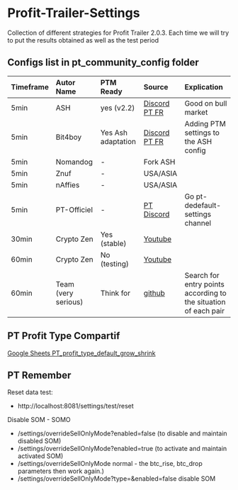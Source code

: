 # Profit-Trailer-Settings

Collection of different strategies for Profit Trailer 2.0.3.
Each time we will try to put the results obtained as well as the test period


## Configs list in pt_community_config folder

Timeframe | Autor Name | PTM Ready | Source | Explication |
:------------ | :------------- | :------------- | :------------- | :------------- |
| 5min | ASH | yes (v2.2) | [Discord PT FR](https://discordapp.com/channels/400170732648398849/400664557099679756) | Good on bull market
| 5min | Bit4boy | Yes Ash adaptation | [Discord PT FR](https://discordapp.com/channels/400170732648398849/400664557099679756) | Adding PTM settings to the ASH config
| 5min | Nomandog | - | Fork ASH | 
| 5min | Znuf | - | USA/ASIA | 
| 5min | nAffies | - | USA/ASIA | 
| 5min | PT-Officiel | - | [PT Discord](https://discord.gg/K9a37Vh) | Go pt-dedefault-settings channel
| 30min | Crypto Zen | Yes (stable) | [Youtube](https://www.youtube.com/watch?v=2GXXXZzIx0c) |
| 60min | Crypto Zen | No (testing) | [Youtube](https://www.youtube.com/watch?v=2GXXXZzIx0c) |
| 60min | Team (very serious) | Think for | [github](https://github.com/stevenshizzleh/the-north-star) | Search for entry points according to the situation of each pair 

## PT Profit Type Compartif
[Google Sheets PT_profit_type_default_grow_shrink](https://drive.google.com/open?id=1M-iD7QbuNuhVM1cDgBiJF5G81TH3YEIyLdivE1wa7Ns)

## PT Remember 

Reset data test:
- http://localhost:8081/settings/test/reset

Disable SOM - SOMO
- /settings/overrideSellOnlyMode?enabled=false  (to disable and maintain disabled SOM)
- /settings/overrideSellOnlyMode?enabled=true (to activate and maintain activated SOM)
- /settings/overrideSellOnlyMode  normal - the btc_rise, btc_drop parameters then work again.)
- /settings/overrideSellOnlyMode?type=&enabled=false  disable SOM